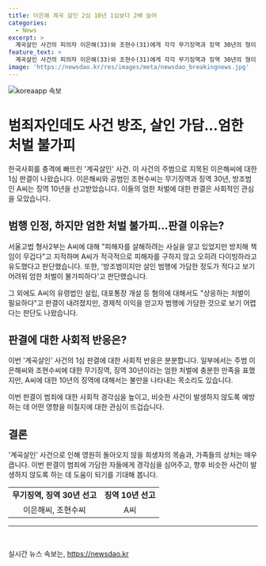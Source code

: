 ```yaml
---
title: 이은해 계곡 살인 2심 10년 1심보다 2배 늘어
categories:
  - News
excerpt: >
  계곡살인 사건의 피의자 이은해(33)와 조현수(31)에게 각각 무기징역과 징역 30년의 형이 확정됐다. 이를 방조한 A씨(32)에게는 징역 10년이 선고됐는데, 재판부는 방조범이지만 엄한 처벌이 불가피하다고 판단했다. 유령법인 설립 등 혐의에 대해서도 상응하는 처벌이 필요하다는 입장이다. 사건 당일 분위기에 이끌려 우발적으로 범행에 가담했다는 가능성은 배제할 수 없다는 판단도 내렸다. A씨는 남편의 사망 보험금을 노리고 범행에 가담한 것으로 조사됐다. 
feature_text: >
  계곡살인 사건의 피의자 이은해(33)와 조현수(31)에게 각각 무기징역과 징역 30년의 형이 확정됐다. 이를 방조한 A씨(32)에게는 징역 10년이 선고됐는데, 재판부는 방조범이지만 엄한 처벌이 불가피하다고 판단했다. 유령법인 설립 등 혐의에 대해서도 상응하는 처벌이 필요하다는 입장이다. 사건 당일 분위기에 이끌려 우발적으로 범행에 가담했다는 가능성은 배제할 수 없다는 판단도 내렸다. A씨는 남편의 사망 보험금을 노리고 범행에 가담한 것으로 조사됐다. 
image: 'https://newsdao.kr/res/images/meta/newsdao_breakingnews.jpg'
---
```


<p><img src="https://newsdao.kr/res/images/meta/newsdao_breakingnews.jpg" alt="koreaapp 속보" /></p>

<h1 data-ke-size="size26">범죄자인데도 사건 방조, 살인 가담...엄한 처벌 불가피</h1>

<p data-ke-size="size16">한국사회를 충격에 빠뜨린 '계곡살인' 사건. 이 사건의 주범으로 지목된 이은해씨에 대한 1심 판결이 나왔습니다. 이은해씨와 공범인 조현수씨는 무기징역과 징역 30년, 방조범인 A씨는 징역 10년을 선고받았습니다. 이들의 엄한 처벌에 대한 판결은 사회적인 관심을 모았습니다.</p>

<h2 data-ke-size="size24">범행 인정, 하지만 엄한 처벌 불가피…판결 이유는?</h2>

<p data-ke-size="size16">서울고법 형사2부는 A씨에 대해 "피해자를 살해하려는 사실을 알고 있었지만 방치해 책임이 무겁다"고 지적하며 A씨가 적극적으로 피해자를 구하지 않고 오히려 다이빙하라고 유도했다고 판단했습니다. 또한, '방조범이지만 살인 범행에 가담한 정도가 적다고 보기 어려워 엄한 처벌이 불가피하다'고 판단했습니다.</p>

<p data-ke-size="size16">그 외에도 A씨의 유령법인 설립, 대포통장 개설 등 혐의에 대해서도 "상응하는 처벌이 필요하다"고 판결이 내려졌지만, 경제적 이익을 얻고자 범행에 가담한 것으로 보기 어렵다는 판단도 나왔습니다.</p>

<h2 data-ke-size="size24">판결에 대한 사회적 반응은?</h2>

<p data-ke-size="size16">이번 '계곡살인' 사건의 1심 판결에 대한 사회적 반응은 분분합니다. 일부에서는 주범 이은해씨와 조현수씨에 대한 무기징역, 징역 30년이라는 엄한 처벌에 충분한 만족을 표했지만, A씨에 대한 10년의 징역에 대해서는 불만을 나타내는 목소리도 있습니다.</p>

<p data-ke-size="size16">이번 판결이 범죄에 대한 사회적 경각심을 높이고, 비슷한 사건이 발생하지 않도록 예방하는 데 어떤 영향을 미칠지에 대한 관심이 뜨겁습니다.</p>

<h2 data-ke-size="size24">결론</h2>

<p data-ke-size="size16">'계곡살인' 사건으로 인해 영원히 돌아오지 않을 희생자의 목숨과, 가족들의 상처는 매우 큽니다. 이번 판결이 범죄에 가담한 자들에게 경각심을 심어주고, 향후 비슷한 사건이 발생하지 않도록 하는 데 도움이 되기를 기대해 봅니다.</p>

<table>
    <tbody>
        <tr>
            <td style="text-align: center; height: 17px;"><b>무기징역, 징역 30년 선고</b></td>
            <td style="text-align: center; height: 17px;"><b>징역 10년 선고</b></td>
        </tr>
        <tr>
            <td style="text-align: center; height: 17px;">이은해씨, 조현수씨</td>
            <td style="text-align: center; height: 17px;">A씨</td>
        </tr>
    </tbody>
</table>

<hr data-ke-size="size16">

<p data-ke-size="size16">&nbsp;</p>
실시간 뉴스 속보는, <a href="https://newsdao.kr" rel="dofollow">https://newsdao.kr</a>


